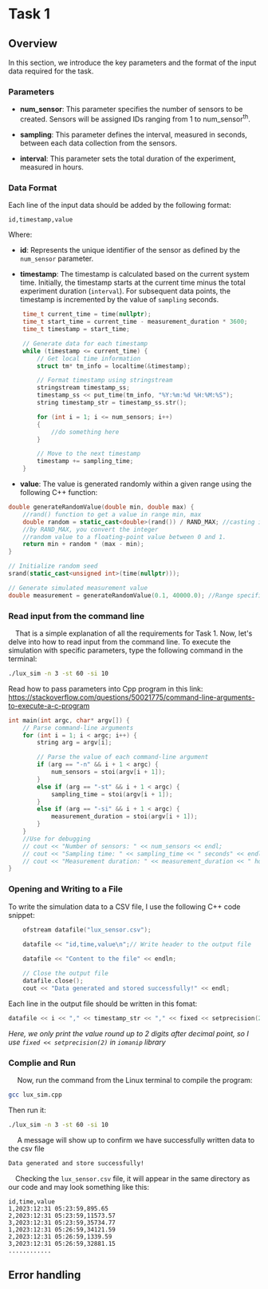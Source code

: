 # Task 1

## Overview

In this section, we introduce the key parameters and the format of the input data required for the task.

### Parameters

- **num_sensor**: This parameter specifies the number of sensors to be created. Sensors will be assigned IDs ranging from 1 to num_sensor<sup>th</sup>.

- **sampling**: This parameter defines the interval, measured in seconds, between each data collection from the sensors.

- **interval**: This parameter sets the total duration of the experiment, measured in hours.

### Data Format

Each line of the input data should be added by the following format: 
```plaintext
id,timestamp,value
```

Where:

- **id**: Represents the unique identifier of the sensor as defined by the `num_sensor` parameter.
  
- **timestamp**: The timestamp is calculated based on the current system time. Initially, the timestamp starts at the current time minus the total experiment duration (`interval`). For subsequent data points, the timestamp is incremented by the value of `sampling` seconds.

```cpp
    time_t current_time = time(nullptr);
    time_t start_time = current_time - measurement_duration * 3600;
    time_t timestamp = start_time;

    // Generate data for each timestamp
    while (timestamp <= current_time) {
        // Get local time information
        struct tm* tm_info = localtime(&timestamp);

        // Format timestamp using stringstream
        stringstream timestamp_ss;
        timestamp_ss << put_time(tm_info, "%Y:%m:%d %H:%M:%S");
        string timestamp_str = timestamp_ss.str();

        for (int i = 1; i <= num_sensors; i++)
        {
            //do something here
        }

        // Move to the next timestamp
        timestamp += sampling_time;
    }
```
- **value**: The value is generated randomly within a given range using the following C++ function:

```cpp
double generateRandomValue(double min, double max) {
	//rand() function to get a value in range min, max
    double random = static_cast<double>(rand()) / RAND_MAX; //casting it to double and dividing it 
	//by RAND_MAX, you convert the integer 
    //random value to a floating-point value between 0 and 1.
    return min + random * (max - min);
}

// Initialize random seed
srand(static_cast<unsigned int>(time(nullptr)));

// Generate simulated measurement value
double measurement = generateRandomValue(0.1, 40000.0); //Range specified in the problem header
```
### Read input from the command line
&emsp;That is a simple explanation of all the requirements for Task 1. Now, let's delve into how to read input from the command line. To execute the simulation with specific parameters, type the following command in the terminal:
```bash
./lux_sim -n 3 -st 60 -si 10
```
Read how to pass parameters into Cpp program in this link: https://stackoverflow.com/questions/50021775/command-line-arguments-to-execute-a-c-program

```cpp
int main(int argc, char* argv[]) {
    // Parse command-line arguments
    for (int i = 1; i < argc; i++) {
        string arg = argv[i];

        // Parse the value of each command-line argument
        if (arg == "-n" && i + 1 < argc) {
            num_sensors = stoi(argv[i + 1]);
        } 
		else if (arg == "-st" && i + 1 < argc) {
            sampling_time = stoi(argv[i + 1]);
        } 
		else if (arg == "-si" && i + 1 < argc) {
            measurement_duration = stoi(argv[i + 1]);
        }
    }
    //Use for debugging
    // cout << "Number of sensors: " << num_sensors << endl;
    // cout << "Sampling time: " << sampling_time << " seconds" << endl;
    // cout << "Measurement duration: " << measurement_duration << " hours" << endl;
}
```
### Opening and Writing to a File

To write the simulation data to a CSV file, I use the following C++ code snippet:
```cpp
    ofstream datafile("lux_sensor.csv");
    
    datafile << "id,time,value\n";// Write header to the output file

    datafile << "Content to the file" << endln;

    // Close the output file
    datafile.close();
    cout << "Data generated and stored successfully!" << endl;
```
Each line in the output file should be written in this fomat:
```cpp
datafile << i << "," << timestamp_str << "," << fixed << setprecision(2) << measurement << "\n";
```
*Here, we only print the value round up to 2 digits after decimal point, so I use ```fixed << setprecision(2)``` in ```iomanip``` library*

### Complie and Run
&emsp; Now, run the command from the Linux terminal to compile the program:
```bash
gcc lux_sim.cpp
```
Then run it:
```bash
./lux_sim -n 3 -st 60 -si 10
```
&emsp; A message will show up to confirm we have successfully written data to the csv file
```bash
Data generated and store successfully!
```
&emsp;Checking the `lux_sensor.csv` file, it will appear in the same directory as our code and may look something like this:
```csv
id,time,value
1,2023:12:31 05:23:59,895.65
2,2023:12:31 05:23:59,11573.57
3,2023:12:31 05:23:59,35734.77
1,2023:12:31 05:26:59,34121.59
2,2023:12:31 05:26:59,1339.59
3,2023:12:31 05:26:59,32881.15
............
```
## Error handling




